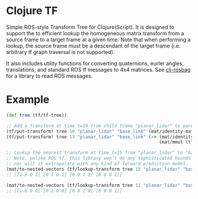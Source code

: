 # Clojure TF

Simple ROS-style Transform Tree for Clojure(Script). It is designed to support the to efficient lookup the 
homogeneous matrix transform from a source frame to a target frame at a given time. Note that when performing
a lookup, the source frame must be a descendant of the target frame (i.e. arbitrary tf graph traversal is 
not supported).

It also includes utility functions for converting quaternions, eurler angles, translations, and standard ROS tf
messages to 4x4 matrices. See [clj-rosbag](https://github.com/cartesian-theatrics/clj-rosbag) for a library to
read ROS messages.

# Example

```clojure
(def tree (tf/tf-tree))

;; Add a transform at time t=10 from child frame "planar_lidar" to parent frame "base_link".
(tf/put-transform! tree 10 "planar_lidar" "base_link" (mat/identity-matrix 4))
(tf/put-transform! tree 13 "planar_lidar" "base_link" (-> (mat/identity-matrix 4)
                                                          (mat/mmul (tf-utils/translation->matrix [1 2 3]))))

;; Lookup the nearest transform at time t=15 from "planar_lidar" to "base_link".
;; Note, unlike ROS tf, this library won't do any sophisticated bounds checking,
;; nor will it extrapolate with any kind of forward prediction model.
(mat/to-nested-vectors (tf/lookup-transform tree 15 "planar_lidar" "base_link"))
;; [[1 0 0 1] [0 1 0 2] [0 0 1 3] [0 0 0 1]]

(mat/to-nested-vectors (tf/lookup-transform tree 11 "planar_lidar" "base_link"))
;; [[1 0 0 0] [0 1 0 0] [0 0 1 0] [0 0 0 1]]
```
